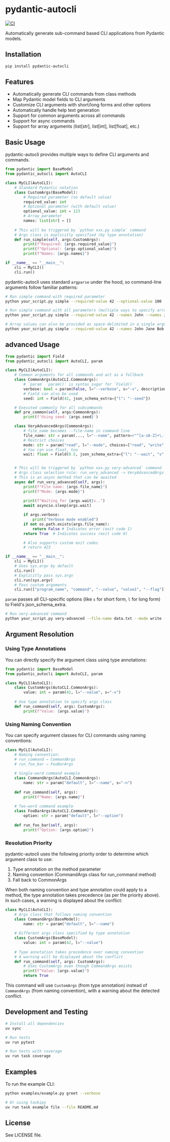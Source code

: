 # pydantic-autocli

[![CI](https://github.com/endaaman/pydantic-autocli/workflows/CI/badge.svg)](https://github.com/endaaman/pydantic-autocli/actions)

Automatically generate sub-command based CLI applications from Pydantic models.

## Installation

```bash
pip install pydantic-autocli
```

## Features

- Automatically generate CLI commands from class methods
- Map Pydantic model fields to CLI arguments
- Customize CLI arguments with short/long forms and other options
- Automatically handle help text generation
- Support for common arguments across all commands
- Support for async commands
- Support for array arguments (list[str], list[int], list[float], etc.)

## Basic Usage

pydantic-autocli provides multiple ways to define CLI arguments and commands.

```python:cli.py
from pydantic import BaseModel
from pydantic_autocli import AutoCLI

class MyCLI(AutoCLI):
    # Standard Pydantic notation
    class CustomArgs(BaseModel):
        # Required parameter (no default value)
        required_value: int
        # Optional parameter (with default value)
        optional_value: int = 123
        # Array parameter
        names: list[str] = []
        
    # This will be triggered by `python xxx.py simple` command
    # Args class is explicitly specified (by type annotation)
    def run_simple(self, args:CustomArgs):
        print(f"Required: {args.required_value}")
        print(f"Optional: {args.optional_value}")
        print(f"Names: {args.names}")

if __name__ == "__main__":
    cli = MyCLI()
    cli.run()
```

pydantic-autocli uses standard `argparse` under the hood, so command-line arguments follow familiar patterns:

```bash
# Run simple command with required parameter
python your_script.py simple --required-value 42 --optional-value 100 

# Run simple command with all parameters (multiple ways to specify arrays)
python your_script.py simple --required-value 42 --names John --names Jane

# Array values can also be provided as space-delimited in a single argument
python your_script.py simple --required-value 42 --names John Jane Bob
```


## advanced Usage


```python
from pydantic import Field
from pydantic_autocli import AutoCLI, param

class MyCLI(AutoCLI):
    # Common arguments for all commands and act as a fallback
    class CommonArgs(AutoCLI.CommonArgs):
        # `param` `param()` is syntax sugar for `Field()`
        verbose: bool = param(False, l="--verbose", s="-v", description="Enable detailed output")
        # Field can also be used
        seed: int = Field(42, json_schema_extra={"l": "--seed"})

    # Executed commonly for all subcommands
    def pre_common(self, args:CommonArgs):
        print(f'Using seed: {args.seed}')

    class VeryAdvancedArgs(CommonArgs):
        # file_name becomes --file-name in command line 
        file_name: str = param(..., l="--name", pattern=r"^[a-zA-Z]+\.(txt|json|yaml)$")
        # Restrict choices
        mode: str = param("read", l="--mode", choices=["read", "write", "append"])
        # You can use float, too
        wait: float = Field(0.5, json_schema_extra={"l": "--wait", "s": "-w"})


    # This will be triggered by `python xxx.py very-advanced` command
    # Args class selection rule: run_very_advanced -> VeryAdvancedArgs (by naming convention)
    # This is an async method that can be awaited
    async def run_very_advanced(self, args):
        print(f"File name: {args.file_name}")
        print(f"Mode: {args.mode}")
        
        print(f"Waiting for {args.wait}s..")
        await asyncio.sleep(args.wait)

        if args.verbose:
            print("Verbose mode enabled")
        if not os.path.exists(args.file_name):
            return False # Indicates error (exit code 1)
        return True  # Indicates success (exit code 0)

        # Also supports custom exit codes
        # return 423

if __name__ == "__main__":
    cli = MyCLI()
    # Uses sys.argv by default    
    cli.run()  
    # Explicitly pass sys.argv
    cli.run(sys.argv)  
    # Pass custom arguments
    cli.run(["program_name", "command", "--value", "value1", "--flag"])    
```


 `param` passes all CLI-specific options (like `s` for short form, `l` for long form) to Field's json_schema_extra.


```bash
# Run very-advanced command
python your_script.py very-advanced --file-name data.txt --mode write --wait 1.5 --verbose
```

## Argument Resolution

### Using Type Annotations

You can directly specify the argument class using type annotations:

```python
from pydantic import BaseModel
from pydantic_autocli import AutoCLI, param

class MyCLI(AutoCLI):
    class CustomArgs(AutoCLI.CommonArgs):
        value: int = param(42, l="--value", s="-v")
    
    # Use type annotation to specify args class
    def run_command(self, args: CustomArgs):
        print(f"Value: {args.value}")
```


### Using Naming Convention

You can specify argument classes for CLI commands using naming conventions:

```python
class MyCLI(AutoCLI):
    # Naming convention:
    # run_command → CommandArgs
    # run_foo_bar → FooBarArgs
    
    # Single-word command example
    class CommandArgs(AutoCLI.CommonArgs):
        name: str = param("default", l="--name", s="-n")
    
    def run_command(self, args):
        print(f"Name: {args.name}")
        
    # Two-word command example
    class FooBarArgs(AutoCLI.CommonArgs):
        option: str = param("default", l="--option")
    
    def run_foo_bar(self, args):
        print(f"Option: {args.option}")
```


### Resolution Priority

pydantic-autocli uses the following priority order to determine which argument class to use:

1. Type annotation on the method parameter
2. Naming convention (CommandArgs class for run_command method)
3. Fall back to CommonArgs

When both naming convention and type annotation could apply to a method, the type annotation takes precedence (as per the priority above). In such cases, a warning is displayed about the conflict:

```python
class MyCLI(AutoCLI):
    # Args class that follows naming convention
    class CommandArgs(BaseModel):
        name: str = param("default", l="--name")
    
    # Different args class specified by type annotation
    class CustomArgs(BaseModel):
        value: int = param(42, l="--value")
    
    # Type annotation takes precedence over naming convention
    # A warning will be displayed about the conflict
    def run_command(self, args: CustomArgs):
        # Uses CustomArgs even though CommandArgs exists
        print(f"Value: {args.value}")
        return True
```

This command will use `CustomArgs` (from type annotation) instead of `CommandArgs` (from naming convention), with a warning about the detected conflict.


## Development and Testing

```bash
# Install all dependencies
uv sync

# Run tests
uv run pytest

# Run tests with coverage
uv run task coverage
```

## Examples

To run the example CLI:

```bash
python examples/example.py greet --verbose

# Or using taskipy
uv run task example file --file README.md
```

## License

See LICENSE file.
